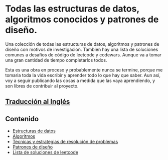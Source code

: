 # Todas las estructuras de datos, algoritmos conocidos y patrones de diseño.

Una colección de todas las estructuras de datos, algoritmos y patrones de diseño con motivos de investigacion.
Tambien hay una lista de soluciones comunes a desafios de código de leetcode y codewars. Aunque va a tomar una gran cantidad de tiempo completarlos todos.

Esta es una obra en proceso y probablemente nunca se termine, porque me tomaria toda la vida escribir y aprender todo lo que hay que saber. Aun así, voy a seguir publicando las cosas a medida que las vaya aprendiendo, y son libres de contribuir al proyecto. 

## [Traducción al Inglés](./README.md)

## Contenido

- [Estructuras de datos](./structures/README-es.md)
- [Algoritmos](./algorithms/README-es.md)
- [Tecnicas y estrategias de resolución de problemas](./techniques/README-es.md)
-  [Patrones de diseño](./patterns/README-es.md)
- [Lista de soluciones de leetcode](./leetcode/README-es.md)
